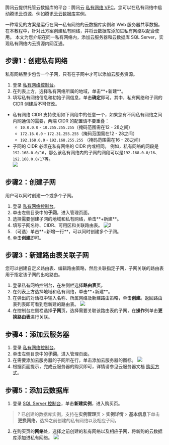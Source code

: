 

腾讯云提供托管云数据库的平台：腾讯云 [私有网络 VPC](https://cloud.tencent.com/document/product/215/20046)。您可以在私有网络中启动腾讯云资源，例如腾讯云云数据库实例。

一种常见的方案是运行在同一私有网络的云数据库实例和 Web 服务器共享数据。在本教程中，针对此方案创建私有网络，并将云数据库添加进私有网络以配合使用。
本文为您介绍在同一私有网络内，添加云服务器和云数据库 SQL Server，实现私有网络内云资源内网互通。

## 步骤1：创建私有网络
私有网络至少包含一个子网，只有在子网中才可以添加云服务资源。
1. 登录 [私有网络控制台](https://console.cloud.tencent.com/vpc)。
2. 在列表上方，选择私有网络所属的地域，单击**+新建**。
3. 填写私有网络信息和初始子网信息，单击**确定**即可。其中，私有网络和子网的 CIDR 创建后不可修改。
 - 私有网络 CIDR 支持使用如下网段中的任意一个，如果您有不同私有网络之间内网通信的需要，两端 CIDR 的配置请不要重叠：
    - `10.0.0.0` - `10.255.255.255`（掩码范围需在12 - 28之间）
    - `172.16.0.0` - `172.31.255.255`（掩码范围需在12 - 28之间）
    - `192.168.0.0` - `192.168.255.255` （掩码范围需在16 - 28之间）
 - 子网的 CIDR 必须在私有网络的 CIDR 内或相同。
 例如，私有网络的网段是`192.168.0.0/16`，那么该私有网络内的子网的网段可以是`192.168.0.0/16`、`192.168.0.0/17`等。  
![](https://main.qcloudimg.com/raw/43bf0738b37558d65ab79a363963e779.png)

## 步骤2：创建子网
用户可以同时创建一个或多个子网。
1. 登录 [私有网络控制台](https://console.cloud.tencent.com/vpc)。
2. 单击左侧目录中的**子网**，进入管理页面。
3. 选择需要创建子网的地域和私有网络，单击**+新建**。
4. 填写子网名称、CIDR、可用区和关联路由表。
![2](https://main.qcloudimg.com/raw/4342b99b376f29713dd9d586c0c9c3ae.png)
5. （可选）单击**+新增一行**，可以同时创建多个子网。
6. 单击**创建**即可。

## 步骤3：新建路由表关联子网
您可以创建自定义路由表、编辑路由策略，然后关联指定子网，子网关联的路由表用于指定该子网的出站路由。
1. 登录私有网络控制台，在左侧栏选择**路由表**页。
2. 在列表上方选择地域和私有网络，单击**+新建**。
3. 在弹出的对话框中输入名称、所属网络及新建路由策略，单击**创建**。返回路由表列表即可看到您新建的路由表。
![](https://qcloudimg.tencent-cloud.cn/raw/60cddc3b1bfb3146915a1af78b4582c1.png)
4. 在控制台左侧栏选择**子网**页，选择需要关联该路由表的子网，在**操作**列单击**更换路由表**进行关联。

## 步骤4：添加云服务器
1. 登录 [私有网络控制台](https://console.cloud.tencent.com/vpc)。
2. 单击左侧目录中的**子网**，进入管理页面。
3. 在需要添加云服务器的子网所在行，单击添加云服务器的图标。
![](https://main.qcloudimg.com/raw/494ee004004e5a6945af65b3ccf2f34c.png)
4. 根据页面提示，完成云服务器的购买即可，详情请参见云服务器文档 [购买方式](https://cloud.tencent.com/document/product/213/506)。

## 步骤5：添加云数据库
1. 登录 [SQL Server 控制台](https://console.cloud.tencent.com/sqlserver)，单击**新建实例**，进入购买页。
>? 已创建的数据库实例，支持在**实例管理**页 > **实例详情** > **基本信息**下单击**更换网络**，选择之前创建的私有网络以及相应子网。
2. 在购买页的**网络**处，选择之前创建的私有网络以及相应子网，将新购的云数据库添加进私有网络。
![](https://qcloudimg.tencent-cloud.cn/raw/68abac465f9a706e4b6092dbd95ea24c.png)

